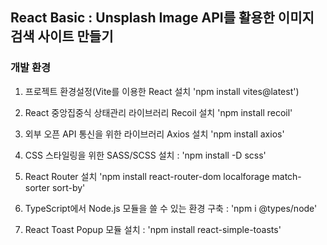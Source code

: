 ## React Basic : Unsplash Image API를 활용한 이미지 검색 사이트 만들기

### 개발 환경
1. 프로젝트 환경설정(Vite를 이용한 React 설치 'npm install vites@latest')

2. React 중앙집중식 상태관리 라이브러리 Recoil 설치 'npm install recoil'

3. 외부 오픈 API 통신을 위한 라이브러리 Axios 설치 'npm install axios'

4. CSS 스타일링을 위한 SASS/SCSS 설치 : 'npm install -D scss'

5. React Router 설치 'npm install react-router-dom localforage match-sorter sort-by'

6. TypeScript에서 Node.js 모듈을 쓸 수 있는 환경 구축 : 'npm i @types/node'

7. React Toast Popup 모듈 설치 : 'npm install react-simple-toasts'
